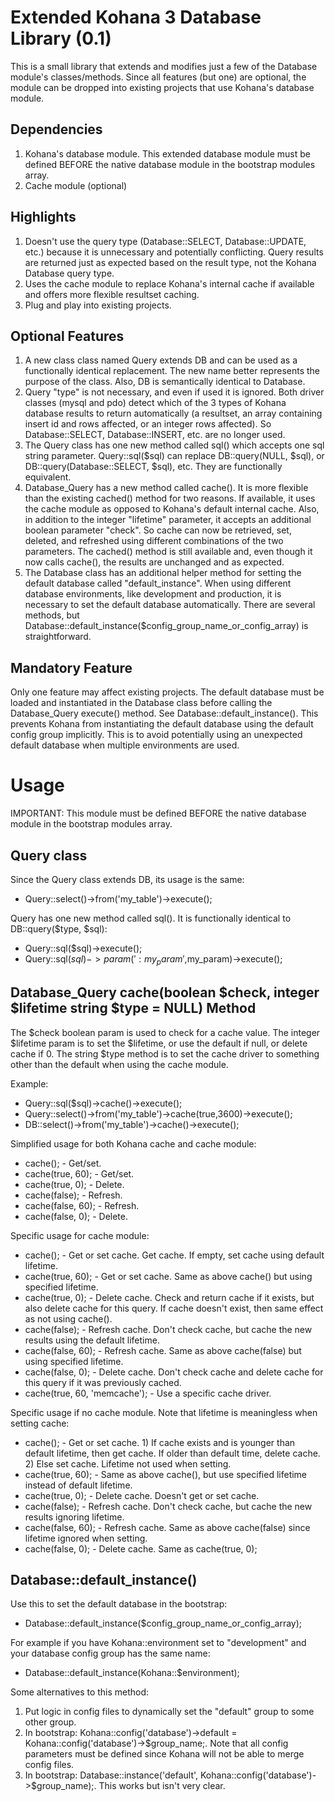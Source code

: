 Extended Kohana 3 Database Library (0.1)
=======================================

This is a small library that extends and modifies just a few of the Database module's classes/methods. Since all features (but one) are optional, the module can be dropped into existing projects that use Kohana's database module.

Dependencies
------------

1. Kohana's database module. This extended database module must be defined BEFORE the native database module in the bootstrap modules array.
2. Cache module (optional)

Highlights
----------

1. Doesn't use the query type (Database::SELECT, Database::UPDATE, etc.) because it is unnecessary and potentially conflicting. Query results are returned just as expected based on the result type, not the Kohana Database query type. 
2. Uses the cache module to replace Kohana's internal cache if available and offers more flexible resultset caching. 
3. Plug and play into existing projects.

Optional Features
-----------------

1. A new class class named Query extends DB and can be used as a functionally identical replacement. The new name better represents the purpose of the class. Also, DB is semantically identical to Database.
2. Query "type" is not necessary, and even if used it is ignored. Both driver classes (mysql and pdo) detect which of the 3 types of Kohana database results to return automatically (a resultset, an array containing insert id and rows affected, or an integer rows affected). So Database::SELECT, Database::INSERT, etc. are no longer used.
3. The Query class has one new method called sql() which accepts one sql string parameter. Query::sql($sql) can replace DB::query(NULL, $sql), or DB::query(Database::SELECT, $sql), etc. They are functionally equivalent. 
4. Database_Query has a new method called cache(). It is more flexible than the existing cached() method for two reasons. If available, it uses the cache module as opposed to Kohana's default internal cache. Also, in addition to the integer "lifetime" parameter, it accepts an additional boolean parameter "check". So cache can now be retrieved, set, deleted, and refreshed using different combinations of the two parameters. The cached() method is still available and, even though it now calls cache(), the results are unchanged and as expected.  
5. The Database class has an additional helper method for setting the default database called "default_instance". When using different database environments, like development and production, it is necessary to set the default database automatically. There are several methods, but Database::default_instance($config_group_name_or_config_array) is straightforward.

Mandatory Feature
-----------------

Only one feature may affect existing projects. The default database must be loaded and instantiated in the Database class before calling the Database_Query execute() method. See Database::default_instance(). This prevents Kohana from instantiating the default database using the default config group implicitly. This is to avoid potentially using an unexpected default database when multiple environments are used.

Usage
=====

IMPORTANT: This module must be defined BEFORE the native database module in the bootstrap modules array.

Query class
-----------

Since the Query class extends DB, its usage is the same:
- Query::select()->from('my_table')->execute();

Query has one new method called sql(). It is functionally identical to DB::query($type, $sql):
- Query::sql($sql)->execute();
- Query::sql($sql)->param(':my_param',$my_param)->execute();

Database_Query cache(boolean $check, integer $lifetime string $type = NULL) Method
----------------------------------------------------------------------------------

The $check boolean param is used to check for a cache value.
The integer $lifetime param is to set the $lifetime, or use the default if null, or delete cache if 0.
The string $type method is to set the cache driver to something other than the default when using the cache module.

Example:
- Query::sql($sql)->cache()->execute();
- Query::select()->from('my_table')->cache(true,3600)->execute();
- DB::select()->from('my_table')->cache()->execute();

Simplified usage for both Kohana cache and cache module:
- cache(); - Get/set.
- cache(true, 60); - Get/set.
- cache(true, 0); - Delete.
- cache(false); - Refresh.
- cache(false, 60); - Refresh.
- cache(false, 0); - Delete.

Specific usage for cache module:
- cache(); - Get or set cache. Get cache. If empty, set cache using default lifetime.
- cache(true, 60); - Get or set cache. Same as above cache() but using specified lifetime.
- cache(true, 0); - Delete cache. Check and return cache if it exists, but also delete cache for this query. If cache doesn't exist, then same effect as not using cache().
- cache(false); - Refresh cache. Don't check cache, but cache the new results using the default lifetime.
- cache(false, 60); - Refresh cache. Same as above cache(false) but using specified lifetime.
- cache(false, 0); - Delete cache. Don't check cache and delete cache for this query if it was previously cached.
- cache(true, 60, 'memcache'); - Use a specific cache driver.

Specific usage if no cache module. Note that lifetime is meaningless when setting cache:
- cache(); -  Get or set cache. 
			1) If cache exists and is younger than default lifetime, then get cache. If older than default time, delete cache.
 		    2) Else set cache. Lifetime not used when setting.
- cache(true, 60); - Same as above cache(), but use specified lifetime instead of default lifetime.
- cache(true, 0); - Delete cache. Doesn't get or set cache.
- cache(false); - Refresh cache. Don't check cache, but cache the new results ignoring lifetime.
- cache(false, 60); - Refresh cache. Same as above cache(false) since lifetime ignored when setting.
- cache(false, 0); - Delete cache. Same as cache(true, 0);

Database::default_instance()
----------------------------

Use this to set the default database in the bootstrap:
- Database::default_instance($config_group_name_or_config_array);

For example if you have Kohana::environment set to "development" and your database config group has the same name:
- Database::default_instance(Kohana::$environment);

Some alternatives to this method:
1. Put logic in config files to dynamically set the "default" group to some other group.
2. In bootstrap: Kohana::config('database')->default = Kohana::config('database')->$group_name;. Note that all config parameters must be defined since Kohana will not be able to merge config files.
3. In bootstrap: Database::instance('default', Kohana::config('database')->$group_name);. This works but isn't very clear.
